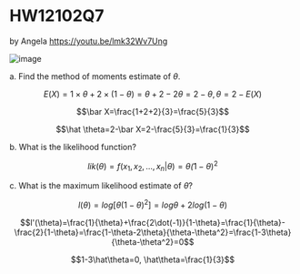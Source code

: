 # HW12102Q7
by Angela https://youtu.be/lmk32Wv7Ung

![image](https://github.com/user-attachments/assets/7adcaba2-0f5f-40a2-851a-84d642b1a747)

a. Find the method of moments estimate of $\theta$.

$$E(X)=1\times\theta+2\times(1-\theta)=\theta+2-2\theta=2-\theta, \theta=2-E(X)$$

$$\bar X=\frac{1+2+2}{3}=\frac{5}{3}$$

$$\hat \theta=2-\bar X=2-\frac{5}{3}=\frac{1}{3}$$

b. What is the likelihood function?

$$lik(\theta)=f(x_1, x_2, ..., x_n|\theta)=\theta\dot(1-\theta)^2$$

c. What is the maximum likelihood estimate of $\theta$?

$$l(\theta)=log[\theta(1-\theta)^2]=log\theta+2log(1-\theta)$$

$$l'(\theta)=\frac{1}{\theta}+\frac{2\dot(-1)}{1-\theta}=\frac{1}{\theta}-\frac{2}{1-\theta}=\frac{1-\theta-2\theta}{\theta-\theta^2}=\frac{1-3\theta}{\theta-\theta^2}=0$$

$$1-3\hat\theta=0, \hat\theta=\frac{1}{3}$$
